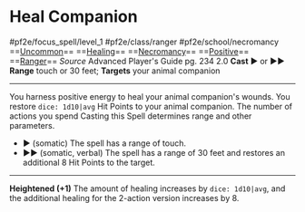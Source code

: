 # Heal Companion
#pf2e/focus_spell/level_1 #pf2e/class/ranger #pf2e/school/necromancy 
==[Uncommon](Uncommon.md)== ==[Healing](Healing.md)== ==[Necromancy](Necromancy.md)== ==[Positive](Positive.md)== ==[Ranger](Ranger.md)==
*Source* Advanced Player's Guide pg. 234 2.0
**Cast** ► or ►► 
**Range** touch or 30 feet; **Targets** your animal companion

---
You harness positive energy to heal your animal companion's wounds. You restore `dice: 1d10|avg` Hit Points to your animal companion. The number of actions you spend Casting this Spell determines range and other parameters.
- ► (somatic) The spell has a range of touch.
- ►► (somatic, verbal) The spell has a range of 30 feet and restores an additional 8 Hit Points to the target.

<hr>

**Heightened (+1)** The amount of healing increases by `dice: 1d10|avg`, and the additional healing for the 2-action version increases by 8.